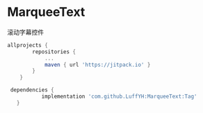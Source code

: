 # MarqueeText
滚动字幕控件
```gradle 
allprojects {
		repositories {
			...
			maven { url 'https://jitpack.io' }
		}
	}
 ```
 ```gradle
  dependencies {
	        implementation 'com.github.LuffYH:MarqueeText:Tag'
	}
 ```
